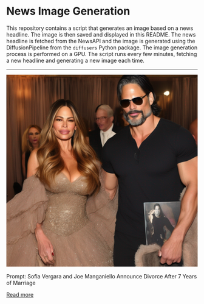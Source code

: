 # News Image Generation
This repository contains a script that generates an image based on a news headline. The image is then saved and displayed in this README.
The news headline is fetched from the NewsAPI and the image is generated using the DiffusionPipeline from the `diffusers` Python package. The image generation process is performed on a GPU.
The script runs every few minutes, fetching a new headline and generating a new image each time.

---

![Generated Image](image.png)

Prompt: Sofia Vergara and Joe Manganiello Announce Divorce After 7 Years of Marriage

[Read more](https://www.etonline.com/sofia-vergara-and-joe-manganiello-announce-divorce-after-7-years-of-marriage-208161)
